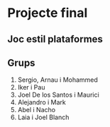 # Projecte final
## Joc estil plataformes

## Grups

1. Sergio, Arnau i Mohammed
2. Iker i Pau
3. Joel De los Santos i Maurici
4. Alejandro i Mark
5. Abel i Nacho
6. Laia i Joel Blanch
